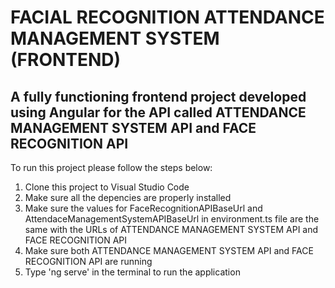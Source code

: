 # FACIAL RECOGNITION ATTENDANCE MANAGEMENT SYSTEM (FRONTEND)

## A fully functioning frontend project developed using Angular for the API called ATTENDANCE MANAGEMENT SYSTEM API and FACE RECOGNITION API

To run this project please follow the steps below:

1. Clone this project to Visual Studio Code
2. Make sure all the depencies are properly installed
3. Make sure the values for FaceRecognitionAPIBaseUrl and AttendaceManagementSystemAPIBaseUrl in environment.ts file are the same with the URLs of ATTENDANCE MANAGEMENT SYSTEM API and FACE RECOGNITION API
4. Make sure both ATTENDANCE MANAGEMENT SYSTEM API and FACE RECOGNITION API are running
4. Type 'ng serve' in the terminal to run the application
